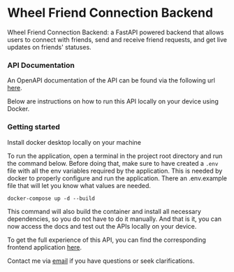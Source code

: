 # Wheel Friend Connection Backend
Wheel Friend Connection Backend: a FastAPI powered backend that allows users to connect with friends,
send and receive friend requests, and get live updates on friends' statuses.

### API Documentation
An OpenAPI documentation of the API can be found via the following url [here](https://wfc-backend-api-8bd958c0167d.herokuapp.com/docs). 

Below are instructions on how to run this API locally on your device using Docker.

### Getting started
Install docker desktop locally on your machine

To run the application, open a terminal in the project root directory and run the command below. 
Before doing that, make sure to have created a `.env` file with all the env variables required by 
the application. This is needed by docker to properly configure and run the application. 
There an .env.example file that will let you know what values are needed.

```
docker-compose up -d --build
```

This command will also build the container and install all necessary dependencies, so you do not have to do it manually.
And that is it, you can now access the docs and test out the APIs locally on your device.

To get the full experience of this API, you can find the corresponding frontend application [here](https://github.com/iamranchojr/wheel-friend-connection-frontend).

Contact me via [email](mailto:iamranchojr@gmail.com) if you have questions or seek clarifications.